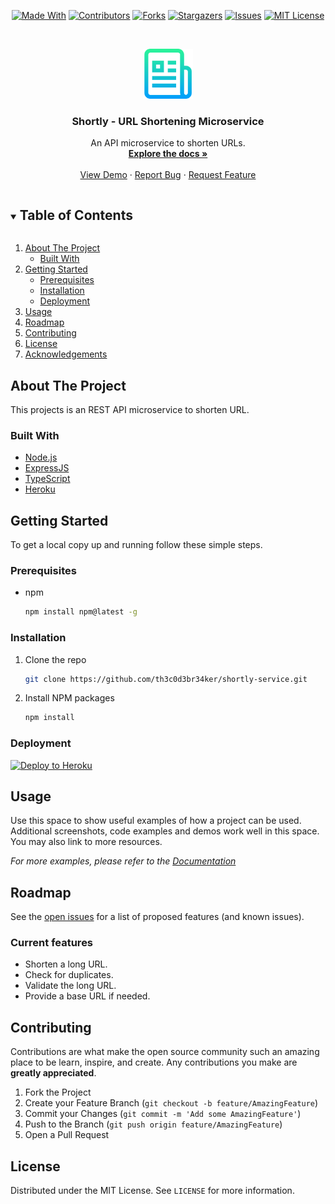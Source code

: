 <!--
*** Thanks for checking out the README-Template. If you have a suggestion
*** that would make this better, please fork the repo and create a pull request
*** or simply open an issue with the tag "enhancement".
*** Thanks again! Now go create something AMAZING! :D
***
***
***
*** To avoid retyping too much info. Do a search and replace for the following:
*** github_username, repo_name, twitter_handle, email, project_title, project_description
-->

<!-- PROJECT SHIELDS -->
<!--
*** I'm using markdown "reference style" links for readability.
*** Reference links are enclosed in brackets [ ] instead of parentheses ( ).
*** See the bottom of this document for the declaration of the reference variables
*** for contributors-url, forks-url, etc. This is an optional, concise syntax you may use.
*** https://www.markdownguide.org/basic-syntax/#reference-style-links
-->
<span style="display:block;text-align:center">

[![Made With][made-with-shield]][made-with-url]
[![Contributors][contributors-shield]][contributors-url]
[![Forks][forks-shield]][forks-url]
[![Stargazers][stars-shield]][stars-url]
[![Issues][issues-shield]][issues-url]
[![MIT License][license-shield]][license-url]

</span>

<!-- PROJECT LOGO -->
<br />
<p align="center">
  <a href="https://github.com/th3c0d3br34ker/shortly-service">
    <img src="images/logo.png" alt="Logo" width="80" height="80">
  </a>

  <h3 align="center">Shortly - URL Shortening Microservice </h3>

  <p align="center">
    An API microservice to shorten URLs.
    <br />
    <a href="https://github.com/th3c0d3br34ker/shortly-service"><strong>Explore the docs »</strong></a>
    <br />
    <br />
    <a href="https://github.com/th3c0d3br34ker/shortly-service">View Demo</a>
    ·
    <a href="https://github.com/th3c0d3br34ker/shortly-service/issues">Report Bug</a>
    ·
    <a href="https://github.com/th3c0d3br34ker/shortly-service/issues">Request Feature</a>
  </p>
</p>

<!-- TABLE OF CONTENTS -->
<details open="open">
  <summary><h2 style="display: inline-block">Table of Contents</h2></summary>
  <ol>
    <li>
      <a href="#about-the-project">About The Project</a>
      <ul>
        <li><a href="#built-with">Built With</a></li>
      </ul>
    </li>
    <li>
      <a href="#getting-started">Getting Started</a>
      <ul>
        <li><a href="#prerequisites">Prerequisites</a></li>
        <li><a href="#installation">Installation</a></li>
        <li><a href="#deployment">Deployment</a></li>
      </ul>
    </li>
    <li><a href="#usage">Usage</a></li>
    <li><a href="#roadmap">Roadmap</a></li>
    <li><a href="#contributing">Contributing</a></li>
    <li><a href="#license">License</a></li>
    <li><a href="#acknowledgements">Acknowledgements</a></li>
  </ol>
</details>

<!-- ABOUT THE PROJECT -->

## About The Project

This projects is an REST API microservice to shorten URL.

### Built With

- [Node.js](https://nodejs.org/en/)
- [ExpressJS](https://expressjs.com/)
- [TypeScript](https://www.typescriptlang.org/)
- [Heroku](https://heroku.com/)

<!-- GETTING STARTED -->

## Getting Started

To get a local copy up and running follow these simple steps.

### Prerequisites

- npm

  ```sh
  npm install npm@latest -g
  ```

### Installation

1. Clone the repo

   ```sh
   git clone https://github.com/th3c0d3br34ker/shortly-service.git
   ```

2. Install NPM packages

   ```sh
   npm install
   ```

### Deployment

[![Deploy to Heroku](https://www.herokucdn.com/deploy/button.svg)](https://heroku.com/deploy)

<!-- USAGE EXAMPLES -->

## Usage

Use this space to show useful examples of how a project can be used. Additional screenshots, code examples and demos work well in this space. You may also link to more resources.

_For more examples, please refer to the [Documentation](https://example.com)_

<!-- ROADMAP -->

## Roadmap

See the [open issues](https://github.com/th3c0d3br34ker/shortly-service/issues) for a list of proposed features (and known issues).

### Current features

- Shorten a long URL.
- Check for duplicates.
- Validate the long URL.
- Provide a base URL if needed.

<!-- CONTRIBUTING -->

## Contributing

Contributions are what make the open source community such an amazing place to be learn, inspire, and create. Any contributions you make are **greatly appreciated**.

1. Fork the Project
2. Create your Feature Branch (`git checkout -b feature/AmazingFeature`)
3. Commit your Changes (`git commit -m 'Add some AmazingFeature'`)
4. Push to the Branch (`git push origin feature/AmazingFeature`)
5. Open a Pull Request

<!-- LICENSE -->

## License

Distributed under the MIT License. See `LICENSE` for more information.

<!-- MARKDOWN LINKS & IMAGES -->
<!-- https://www.markdownguide.org/basic-syntax/#reference-style-links -->

[contributors-shield]: https://img.shields.io/github/contributors/th3c0d3br34ker/shortly-service.svg?style=for-the-badge
[contributors-url]: https://github.com/th3c0d3br34ker/shortly-service/graphs/contributors
[forks-shield]: https://img.shields.io/github/forks/th3c0d3br34ker/shortly-service.svg?style=for-the-badge
[forks-url]: https://github.com/th3c0d3br34ker/shortly-service/network/members
[stars-shield]: https://img.shields.io/github/stars/th3c0d3br34ker/shortly-service.svg?style=for-the-badge
[stars-url]: https://github.com/th3c0d3br34ker/shortly-service/stargazers
[issues-shield]: https://img.shields.io/github/issues/th3c0d3br34ker/shortly-service.svg?style=for-the-badge
[issues-url]: https://github.com/th3c0d3br34ker/shortly-service/issues
[license-shield]: https://img.shields.io/github/license/th3c0d3br34ker/shortly-service.svg?style=for-the-badge
[license-url]: https://github.com/th3c0d3br34ker/shortly-service/blob/master/LICENSE.txt
[made-with-shield]: https://img.shields.io/github/languages/top/th3c0d3br34ker/shortly-service?style=for-the-badge
[made-with-url]: https://shields.io/github/languages/top/th3c0d3br34ker/shortly-service.svg?style-for-the-badge
[product-screenshot]: images/screenshot.png
